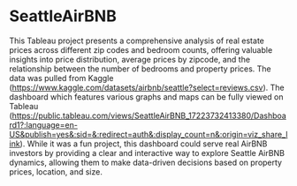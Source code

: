 # SeattleAirBNB
This Tableau project presents a comprehensive analysis of real estate prices across different zip codes and bedroom counts, offering valuable insights into price distribution, average prices by zipcode, and the relationship between the number of bedrooms and property prices. The data was pulled from Kaggle (https://www.kaggle.com/datasets/airbnb/seattle?select=reviews.csv).
The dashboard which features various graphs and maps can be fully viewed on Tableau (https://public.tableau.com/views/SeattleAirBNB_17223732413380/Dashboard1?:language=en-US&publish=yes&:sid=&:redirect=auth&:display_count=n&:origin=viz_share_link).
While it was a fun project, this dashboard could serve real AirBNB investors by providing a clear and interactive way to explore Seattle AirBNB dynamics, allowing them to make data-driven decisions based on property prices, location, and size.
